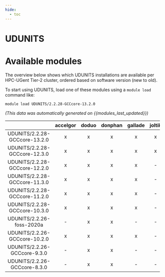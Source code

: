 ```yaml
---
hide:
  - toc
---
```


UDUNITS
=======

# Available modules


The overview below shows which UDUNITS installations are available per HPC-UGent Tier-2 cluster, ordered based on software version (new to old).

To start using UDUNITS, load one of these modules using a `module load` command like:

```shell
module load UDUNITS/2.2.28-GCCcore-13.2.0
```

*(This data was automatically generated on {{modules_last_updated}})*  

| |accelgor|doduo|donphan|gallade|joltik|shinx|skitty|
| :---: | :---: | :---: | :---: | :---: | :---: | :---: | :---: |
|UDUNITS/2.2.28-GCCcore-13.2.0|x|x|x|x|x|x|x|
|UDUNITS/2.2.28-GCCcore-12.3.0|x|x|x|x|x|x|x|
|UDUNITS/2.2.28-GCCcore-12.2.0|x|x|x|x|-|x|-|
|UDUNITS/2.2.28-GCCcore-11.3.0|x|x|x|x|-|x|-|
|UDUNITS/2.2.28-GCCcore-11.2.0|x|x|x|x|-|-|-|
|UDUNITS/2.2.28-GCCcore-10.3.0|x|x|x|x|-|-|-|
|UDUNITS/2.2.26-foss-2020a|-|x|x|-|-|-|-|
|UDUNITS/2.2.26-GCCcore-10.2.0|x|x|x|x|-|-|-|
|UDUNITS/2.2.26-GCCcore-9.3.0|-|x|x|-|-|-|-|
|UDUNITS/2.2.26-GCCcore-8.3.0|-|x|x|-|-|-|-|
